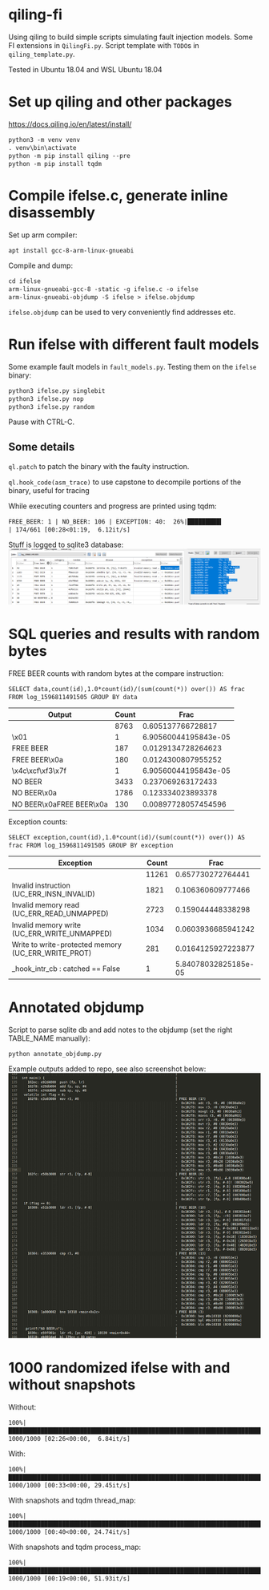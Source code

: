 # qiling-fi

Using qiling to build simple scripts simulating fault injection models. 
Some FI extensions in `QilingFi.py`.
Script template with `TODO`s in `qiling_template.py`.

Tested in Ubuntu 18.04 and WSL Ubuntu 18.04

# Set up qiling and other packages

https://docs.qiling.io/en/latest/install/

```
python3 -m venv venv
. venv\bin\activate
python -m pip install qiling --pre
python -m pip install tqdm
```


# Compile ifelse.c, generate inline disassembly

Set up arm compiler:
```
apt install gcc-8-arm-linux-gnueabi
```

Compile and dump:
```
cd ifelse
arm-linux-gnueabi-gcc-8 -static -g ifelse.c -o ifelse
arm-linux-gnueabi-objdump -S ifelse > ifelse.objdump
```

`ifelse.objdump` can be used to very conveniently find addresses etc.

# Run ifelse with different fault models

Some example fault models in `fault_models.py`.
Testing them on the `ifelse` binary:

```
python3 ifelse.py singlebit
python3 ifelse.py nop
python3 ifelse.py random
```

Pause with CTRL-C.

## Some details
`ql.patch` to patch the binary with the faulty instruction.

`ql.hook_code(asm_trace)` to use capstone to decompile portions of the binary, useful for tracing

While executing counters and progress are printed using tqdm:
```
FREE_BEER: 1 | NO_BEER: 106 | EXCEPTION: 40:  26%|█████████▍                          | 174/661 [00:28<01:19,  6.12it/s]
```

Stuff is logged to sqlite3 database:
![database.png](database.png)

# SQL queries and results with random bytes

FREE BEER counts with random bytes at the compare instruction:
```
SELECT data,count(id),1.0*count(id)/(sum(count(*)) over()) AS frac FROM log_1596811491505 GROUP BY data
```
|  Output                  | Count |  Frac                 |
|--------------------------|-------|-----------------------|
|                          | 8763  | 0.605137766728817     |
|\x01                      | 1     | 6.90560044195843e-05  |
|FREE BEER                 | 187   | 0.0129134728264623    |
|FREE BEER\x0a             | 180   | 0.0124300807955252    |
|\x4c\xcf\xf3\x7f          | 1     | 6.90560044195843e-05  |
|NO BEER                   | 3433  | 0.237069263172433     |
|NO BEER\x0a               | 1786  | 0.123334023893378     |
|NO BEER\x0aFREE BEER\x0a  | 130   | 0.00897728057454596   |

Exception counts:
```
SELECT exception,count(id),1.0*count(id)/(sum(count(*)) over()) AS frac FROM log_1596811491505 GROUP BY exception
```
|  Exception                                          |  Count |  Frac                 |
|-----------------------------------------------------|--------|-----------------------|
| 	                                                  |  11261 | 0.657730272764441     |
| Invalid instruction (UC_ERR_INSN_INVALID)           |  1821  | 0.106360609777466     |
| Invalid memory read (UC_ERR_READ_UNMAPPED)          |  2723  | 0.159044448338298     |
| Invalid memory write (UC_ERR_WRITE_UNMAPPED)        |  1034  | 0.0603936685941242    |
| Write to write-protected memory (UC_ERR_WRITE_PROT) |  281   | 0.0164125927223877    |
| _hook_intr_cb : catched == False                    |  1     | 5.84078032825185e-05  |


# Annotated objdump

Script to parse sqlite db and add notes to the objdump (set the right TABLE_NAME manually):
```
python annotate_objdump.py
```

Example outputs added to repo, see also screenshot below:
![free_beer_flip.png](free_beer_flip.png)


# 1000 randomized ifelse with and without snapshots

Without:

```
100%|███████████████████████████████████████████████████████████████████████████████| 1000/1000 [02:26<00:00,  6.84it/s]
```

With:
```
100%|███████████████████████████████████████████████████████████████████████████████| 1000/1000 [00:33<00:00, 29.45it/s]
```

With snapshots and tqdm thread_map:
```
100%|███████████████████████████████████████████████████████████████████████████████| 1000/1000 [00:40<00:00, 24.74it/s]
```

With snapshots and tqdm process_map:
```
100%|███████████████████████████████████████████████████████████████████████████████| 1000/1000 [00:19<00:00, 51.93it/s]
```